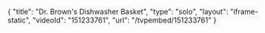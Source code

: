 {
    "title": "Dr. Brown's Dishwasher Basket",
    "type": "solo",
    "layout": "iframe-static",
    "videoId": "151233761",
    "url": "\/tvpembed\/151233761"
}